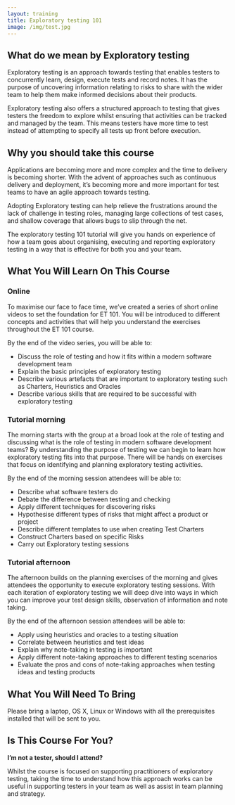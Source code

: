 ```yaml
---
layout: training
title: Exploratory testing 101
image: /img/test.jpg
---
```


## What do we mean by Exploratory testing
Exploratory testing is an approach towards testing that enables testers to concurrently learn, design, execute tests and record notes. It has the purpose of uncovering information relating to risks to share with the wider team to help them make informed decisions about their products. 

Exploratory testing also offers a structured approach to testing that gives testers the freedom to explore whilst ensuring that activities can be tracked and managed by the team. This means testers have more time to test instead of attempting to specify all tests up front before execution.

## Why you should take this course
Applications are becoming more and more complex and the time to delivery is becoming shorter. With the advent of approaches such as continuous delivery and deployment, it’s becoming more and more important for test teams to have an agile approach towards testing.

Adopting Exploratory testing can help relieve the frustrations around the lack of challenge in testing roles, managing large collections of test cases, and shallow coverage that allows bugs to slip through the net.

The exploratory testing 101 tutorial will give you hands on experience of how a team goes about organising, executing and reporting exploratory testing in a way that is effective for both you and your team.

## What You Will Learn On This Course

### Online

To maximise our face to face time, we’ve created a series of short online videos to set the foundation for ET 101. You will be introduced to different concepts and activities that will help you understand the exercises throughout the ET 101 course.

By the end of the video series, you will be able to:

* Discuss the role of testing and how it fits within a modern software development team
* Explain the basic principles of exploratory testing
* Describe various artefacts that are important to exploratory testing such as Charters, Heuristics and Oracles
* Describe various skills that are required to be successful with exploratory testing

### Tutorial morning

The morning starts with the group at a broad look at the role of testing and discussing what is the role of testing in modern software development teams? By understanding the purpose of testing we can begin to learn how exploratory testing fits into that purpose. There will be hands on exercises that focus on identifying and planning exploratory testing activities.

By the end of the morning session attendees will be able to:

* Describe what software testers do
* Debate the difference between testing and checking
* Apply different techniques for discovering risks
* Hypothesise different types of risks that might affect a product or project
* Describe different templates to use when creating Test Charters
* Construct Charters based on specific Risks
* Carry out Exploratory testing sessions

### Tutorial afternoon

The afternoon builds on the planning exercises of the morning and gives attendees the opportunity to execute exploratory testing sessions. With each iteration of exploratory testing we will deep dive into ways in which you can improve your test design skills, observation of information and note taking. 

By the end of the afternoon session attendees will be able to:

* Apply using heuristics and oracles to a testing situation
* Correlate between heuristics and test ideas
* Explain why note-taking in testing is important
* Apply different note-taking approaches to different testing scenarios
* Evaluate the pros and cons of note-taking approaches when testing ideas and testing products

## What You Will Need To Bring
Please bring a laptop, OS X, Linux or Windows with all the prerequisites installed that will be sent to you.

## Is This Course For You?

__I’m not a tester, should I attend?__

Whilst the course is focused on supporting practitioners of exploratory testing, taking the time to understand how this approach works can be useful in supporting testers in your team as well as assist in team planning and strategy.

